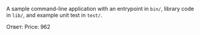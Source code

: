 A sample command-line application with an entrypoint in `bin/`, library code
in `lib/`, and example unit test in `test/`.

Ответ: 
Price: 962

